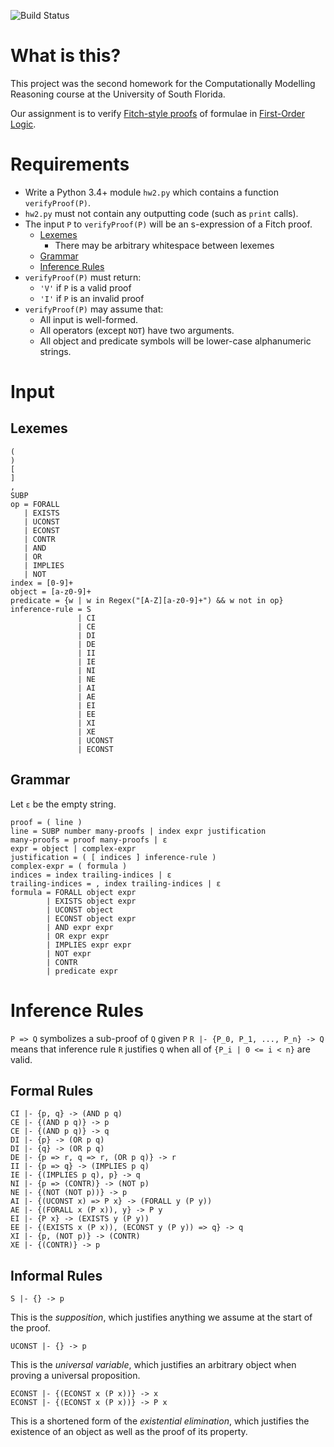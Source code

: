 ![Build Status](https://travis-ci.com/spencerturkel/usf2018_reasoning_homework2.svg?token=gm1zuwtz6yWqd9Rwapxf&amp;branch=master)

# What is this?
This project was the second homework for the Computationally Modelling Reasoning course at the University of South Florida.

Our assignment is to verify [Fitch-style proofs](https://en.wikipedia.org/wiki/Fitch_notation) of formulae in [First-Order Logic](https://en.wikipedia.org/wiki/First-order_logic).

# Requirements
- Write a Python 3.4+ module `hw2.py` which contains a function `verifyProof(P)`.
- `hw2.py` must not contain any outputting code (such as `print` calls).
- The input `P` to `verifyProof(P)` will be an s-expression of a Fitch proof.
    * [Lexemes](#lexemes)
        * There may be arbitrary whitespace between lexemes
    * [Grammar](#grammar)
    * [Inference Rules](#inference-rules)
- `verifyProof(P)` must return:
    * `'V'` if `P` is a valid proof
    * `'I'` if `P` is an invalid proof
- `verifyProof(P)` may assume that:
    * All input is well-formed.
    * All operators (except `NOT`) have two arguments.
    * All object and predicate symbols will be lower-case alphanumeric strings.
# Input
## Lexemes
```
(
)
[
]
,
SUBP
op = FORALL
   | EXISTS
   | UCONST
   | ECONST
   | CONTR
   | AND
   | OR
   | IMPLIES
   | NOT
index = [0-9]+
object = [a-z0-9]+
predicate = {w | w in Regex("[A-Z][a-z0-9]+") && w not in op}
inference-rule = S
               | CI
               | CE
               | DI
               | DE
               | II
               | IE
               | NI
               | NE
               | AI
               | AE
               | EI
               | EE
               | XI
               | XE
               | UCONST
               | ECONST
```
## Grammar
Let `ε` be the empty string.

```
proof = ( line )
line = SUBP number many-proofs | index expr justification
many-proofs = proof many-proofs | ε
expr = object | complex-expr
justification = ( [ indices ] inference-rule )
complex-expr = ( formula )
indices = index trailing-indices | ε
trailing-indices = , index trailing-indices | ε
formula = FORALL object expr
        | EXISTS object expr
        | UCONST object
        | ECONST object expr
        | AND expr expr
        | OR expr expr
        | IMPLIES expr expr
        | NOT expr
        | CONTR
        | predicate expr
```
# Inference Rules
`P => Q` symbolizes a sub-proof of `Q` given `P`
`R |- {P_0, P_1, ..., P_n} -> Q` means that inference rule `R` justifies `Q` when all of `{P_i | 0 <= i < n}` are valid.

## Formal Rules
```
CI |- {p, q} -> (AND p q)
CE |- {(AND p q)} -> p
CE |- {(AND p q)} -> q
DI |- {p} -> (OR p q)
DI |- {q} -> (OR p q)
DE |- {p => r, q => r, (OR p q)} -> r
II |- {p => q} -> (IMPLIES p q)
IE |- {(IMPLIES p q), p} -> q
NI |- {p => (CONTR)} -> (NOT p)
NE |- {(NOT (NOT p))} -> p
AI |- {(UCONST x) => P x} -> (FORALL y (P y))
AE |- {(FORALL x (P x)), y} -> P y
EI |- {P x} -> (EXISTS y (P y))
EE |- {(EXISTS x (P x)), (ECONST y (P y)) => q} -> q
XI |- {p, (NOT p)} -> (CONTR)
XE |- {(CONTR)} -> p
```

## Informal Rules
```
S |- {} -> p
```
This is the *supposition*, which justifies anything we assume at the start of the proof.

```
UCONST |- {} -> p
```
This is the *universal variable*, which justifies an arbitrary object when proving a universal proposition.

```
ECONST |- {(ECONST x (P x))} -> x
ECONST |- {(ECONST x (P x))} -> P x
```
This is a shortened form of the *existential elimination*, which justifies the existence of an object as well as the proof of its property.
